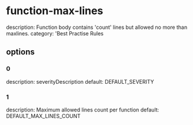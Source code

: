 # function-max-lines

description: Function body contains 'count' lines but allowed no more than maxlines.
category: 'Best Practise Rules
## options

### 0

description: severityDescription
default: DEFAULT_SEVERITY
### 1

description: Maximum allowed lines count per function
default: DEFAULT_MAX_LINES_COUNT
